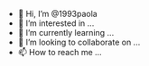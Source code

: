 - 👋 Hi, I’m @1993paola
- 👀 I’m interested in ...
- 🌱 I’m currently learning ...
- 💞️ I’m looking to collaborate on ...
- 📫 How to reach me ...

<!---
1993paola/1993paola is a ✨ special ✨ repository because its `README.md` (this file) appears on your GitHub profile.
You can click the Preview link to take a look at your changes.
--->
